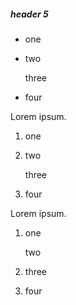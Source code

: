 ##### header 5

- one

- two

    three

- four

Lorem ipsum.

1. one

1. two

    three

1. four

Lorem ipsum.

1. one

    two

1. three

1. four